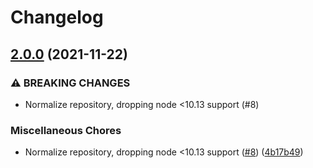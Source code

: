 # Changelog

## [2.0.0](https://www.github.com/gulpjs/mute-stdout/compare/v1.0.1...v2.0.0) (2021-11-22)


### ⚠ BREAKING CHANGES

* Normalize repository, dropping node <10.13 support (#8)

### Miscellaneous Chores

* Normalize repository, dropping node <10.13 support ([#8](https://www.github.com/gulpjs/mute-stdout/issues/8)) ([4b17b49](https://www.github.com/gulpjs/mute-stdout/commit/4b17b49c1134d6a775289b3aa903078a019f9b46))
